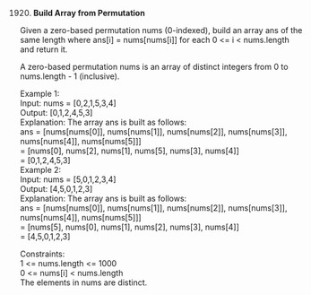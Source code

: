 1920. **Build Array from Permutation**

Given a zero-based permutation nums (0-indexed), build an array ans of the same length where ans[i] = nums[nums[i]] for each 0 <= i < nums.length and return it.<br>

A zero-based permutation nums is an array of distinct integers from 0 to nums.length - 1 (inclusive).<br>

Example 1:<br>
Input: nums = [0,2,1,5,3,4]<br>
Output: [0,1,2,4,5,3]<br>
Explanation: The array ans is built as follows: <br>
ans = [nums[nums[0]], nums[nums[1]], nums[nums[2]], nums[nums[3]], nums[nums[4]], nums[nums[5]]]<br>
= [nums[0], nums[2], nums[1], nums[5], nums[3], nums[4]]<br>
= [0,1,2,4,5,3]<br>
Example 2:<br>
Input: nums = [5,0,1,2,3,4]<br>
Output: [4,5,0,1,2,3]<br>
Explanation: The array ans is built as follows:<br>
ans = [nums[nums[0]], nums[nums[1]], nums[nums[2]], nums[nums[3]], nums[nums[4]], nums[nums[5]]]<br>
= [nums[5], nums[0], nums[1], nums[2], nums[3], nums[4]]<br>
= [4,5,0,1,2,3]<br>

Constraints:<br>
1 <= nums.length <= 1000<br>
0 <= nums[i] < nums.length<br>
The elements in nums are distinct.
